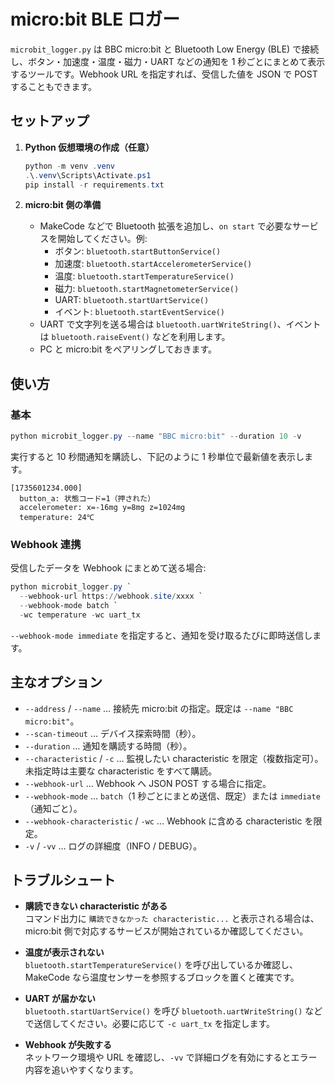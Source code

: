 # micro:bit BLE ロガー

`microbit_logger.py` は BBC micro:bit と Bluetooth Low Energy (BLE) で接続し、ボタン・加速度・温度・磁力・UART などの通知を 1 秒ごとにまとめて表示するツールです。Webhook URL を指定すれば、受信した値を JSON で POST することもできます。

## セットアップ

1. **Python 仮想環境の作成（任意）**
   ```powershell
   python -m venv .venv
   .\.venv\Scripts\Activate.ps1
   pip install -r requirements.txt
   ```

2. **micro:bit 側の準備**
   - MakeCode などで Bluetooth 拡張を追加し、`on start` で必要なサービスを開始してください。例:
     - ボタン: `bluetooth.startButtonService()`
     - 加速度: `bluetooth.startAccelerometerService()`
     - 温度: `bluetooth.startTemperatureService()`
     - 磁力: `bluetooth.startMagnetometerService()`
     - UART: `bluetooth.startUartService()`
     - イベント: `bluetooth.startEventService()`
   - UART で文字列を送る場合は `bluetooth.uartWriteString()`、イベントは `bluetooth.raiseEvent()` などを利用します。
   - PC と micro:bit をペアリングしておきます。

## 使い方

### 基本

```powershell
python microbit_logger.py --name "BBC micro:bit" --duration 10 -v
```

実行すると 10 秒間通知を購読し、下記のように 1 秒単位で最新値を表示します。

```
[1735601234.000]
  button_a: 状態コード=1（押された）
  accelerometer: x=-16mg y=8mg z=1024mg
  temperature: 24℃
```

### Webhook 連携

受信したデータを Webhook にまとめて送る場合:

```powershell
python microbit_logger.py `
  --webhook-url https://webhook.site/xxxx `
  --webhook-mode batch `
  -wc temperature -wc uart_tx
```

`--webhook-mode immediate` を指定すると、通知を受け取るたびに即時送信します。

## 主なオプション

- `--address` / `--name` … 接続先 micro:bit の指定。既定は `--name "BBC micro:bit"`。
- `--scan-timeout` … デバイス探索時間（秒）。
- `--duration` … 通知を購読する時間（秒）。
- `--characteristic` / `-c` … 監視したい characteristic を限定（複数指定可）。未指定時は主要な characteristic をすべて購読。
- `--webhook-url` … Webhook へ JSON POST する場合に指定。
- `--webhook-mode` … `batch`（1 秒ごとにまとめ送信、既定）または `immediate`（通知ごと）。
- `--webhook-characteristic` / `-wc` … Webhook に含める characteristic を限定。
- `-v` / `-vv` … ログの詳細度（INFO / DEBUG）。

## トラブルシュート

- **購読できない characteristic がある**  
  コマンド出力に `購読できなかった characteristic...` と表示される場合は、micro:bit 側で対応するサービスが開始されているか確認してください。

- **温度が表示されない**  
  `bluetooth.startTemperatureService()` を呼び出しているか確認し、MakeCode なら温度センサーを参照するブロックを置くと確実です。

- **UART が届かない**  
  `bluetooth.startUartService()` を呼び `bluetooth.uartWriteString()` などで送信してください。必要に応じて `-c uart_tx` を指定します。

- **Webhook が失敗する**  
  ネットワーク環境や URL を確認し、`-vv` で詳細ログを有効にするとエラー内容を追いやすくなります。
